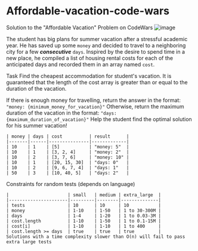 # Affordable-vacation-code-wars
Solution to the "Affordable Vacation" Problem on CodeWars 
![image](https://github.com/user-attachments/assets/e0d4935f-c680-4123-996c-e60a27adb352)


The student has big plans for summer vacation after a stressful academic year. He has saved up some `money` and decided to travel to a neighboring city for a few **_consecutive_** `days`. Inspired by the desire to spend time in a new place, he compiled a list of housing rental costs for each of the anticipated days and recorded them in an array named `cost`.

Task
Find the cheapest accommodation for student's vacation.
It is guaranteed that the length of the cost array is greater than or equal to the duration of the vacation.

If there is enough money for travelling, return the answer in the format:
```"money: {minimum_money_for_vacation}"```
Otherwise, return the maximum duration of the vacation in the format:
```"days: {maximum_duration_of_vacation}"```
Help the student find the optimal solution for his summer vacation!

```Examples
| money | days | cost          | result      |
|-------|------|---------------|-------------|
| 10    | 1    | [5]           | "money: 5"  |
| 10    | 1    | [3, 2, 4]     | "money: 2"  |
| 10    | 2    | [3, 7, 6]     | "money: 10" |
| 10    | 1    | [20, 15, 30]  | "days: 0"   |
| 10    | 2    | [9, 6, 7, 4]  | "days: 1"   |
| 50    | 3    | [10, 40, 5]   | "days: 2"   |
```
Constraints for random tests (depends on language)
```
|                      | small   | medium | extra_large  |
|----------------------|---------|--------|--------------|
| tests                | 10      | 10     | 10           |
| money                | 1-10    | 1-50   | 1 to 30-300M |
| days                 | 1-4     | 1-20   | 1 to 0.03-3M |
| cost.length          | 1-10    | 1-50   | 1 to 0.1-15M |
| cost[i]              | 1-10    | 1-10   | 1 to 400     |
| cost.length >= days  | true    | true   | true         |
Solutions with a time complexity slower than O(n) will fail to pass extra large tests
```
